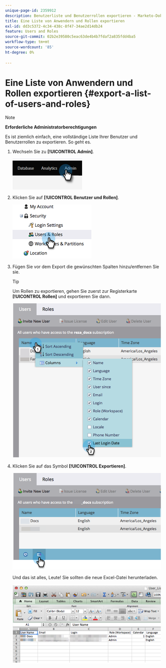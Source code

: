 ```yaml
---
unique-page-id: 2359912
description: Benutzerliste und Benutzerrollen exportieren - Marketo-Dokumente - Produktdokumentation
title: Eine Liste von Anwendern und Rollen exportieren
exl-id: dd3c5372-4c34-438c-8f47-34ae2d14db24
feature: Users and Roles
source-git-commit: 02b2e39580c5eac63de4b4b7fdaf2a835fdd4ba5
workflow-type: tm+mt
source-wordcount: '85'
ht-degree: 0%

---
```


# Eine Liste von Anwendern und Rollen exportieren {#export-a-list-of-users-and-roles}

>[!NOTE]
>
>**Erforderliche Administratorberechtigungen**

Es ist ziemlich einfach, eine vollständige Liste Ihrer Benutzer und Benutzerrollen zu exportieren. So geht es.

1. Wechseln Sie zu **[!UICONTROL Admin]**.

   ![](assets/export-a-list-of-users-and-roles-1.png)

1. Klicken Sie auf **[!UICONTROL Benutzer und Rollen]**.

   ![](assets/export-a-list-of-users-and-roles-2.png)

1. Fügen Sie vor dem Export die gewünschten Spalten hinzu/entfernen Sie sie.

   >[!TIP]
   >
   >Um Rollen zu exportieren, gehen Sie zuerst zur Registerkarte **[!UICONTROL Rollen]** und exportieren Sie dann.

   ![](assets/export-a-list-of-users-and-roles-3.png)

1. Klicken Sie auf das Symbol **[!UICONTROL Exportieren]**.

   ![](assets/export-a-list-of-users-and-roles-4.png)

   Und das ist alles, Leute! Sie sollten die neue Excel-Datei herunterladen.

   ![](assets/export-a-list-of-users-and-roles-5.png)
